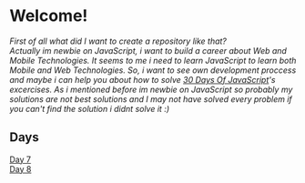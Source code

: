 # Welcome!
*First of all what did I want to create a repository like that?\
Actually im newbie on JavaScript, i want to build a career about Web and Mobile Technologies. It seems to me i need to learn JavaScript to learn both Mobile and Web Technologies.
So, i want to see own development proccess and maybe i can help you about how to solve  [30 Days Of JavaScript](https://github.com/Asabeneh/30-Days-Of-JavaScript/)'s excercises. As i mentioned before im newbie on JavaScript so probably my solutions are not best solutions and I may not have solved every problem if you can't find the solution i didnt solve it :)*


## Days
[Day 7](https://github.com/omurcankaya/30Days-Of-JavaScript-Solutions/tree/main/Day-7/day7.js)\
[Day 8](https://github.com/omurcankaya/30Days-Of-JavaScript-Solutions/blob/main/Day-8/day8.js) 